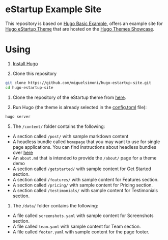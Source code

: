 # eStartup Example Site

This repository is based on [Hugo Basic Example](https://github.com/gohugoio/hugoBasicExample), offers an example site for [Hugo eStartup Theme](https://github.com/miguelsimoni/hugo-estartup-theme) that are hosted on the [Hugo Themes Showcase](https://themes.gohugo.io/).

# Using

1. [Install Hugo](https://gohugo.io/overview/installing/)

2. Clone this repository

```bash
git clone https://github.com/miguelsimoni/hugo-estartup-site.git
cd hugo-estartup-site
```

1. Clone the repository of the eStartup theme from [here](https://github.com/miguelsimoni/hugo-estartup-theme).

2. Run Hugo (the theme is already selected in the [config.toml](https://github.com/miguelsimoni/hugo-estartup-site/blob/main/config.toml) file):

```bash
hugo server
```

5. The `/content/` folder contains the following:

- A section called `/post/` with sample markdown content
- A headless bundle called `homepage` that you may want to use for single page applications. You can find instructions about headless bundles over [here](https://gohugo.io/content-management/page-bundles/#headless-bundle)
- An `about.md` that is intended to provide the `/about/` page for a theme demo
- A section called `/getstarted/` with sample content for Get Started section.
- A section called `/features/` with sample content for Features section.
- A section called `/pricing/` with sample content for Pricing section.
- A section called `/testimonials/` with sample content for Testimonials section.

1. The `/data/` folder contains the following:

- A file called `screenshots.yaml` with sample content for Screenshots section.
- A file called `team.yaml` with sample content for Team section.
- A file called `footer.yaml` with sample content for the page footer.
